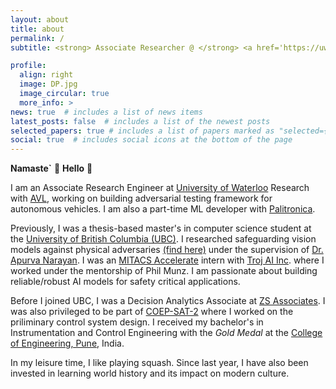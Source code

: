 ```yaml
---
layout: about
title: about
permalink: /
subtitle: <strong> Associate Researcher @ </strong> <a href='https://uwaterloo.ca/'> University of Waterloo</a>  | M.Sc. Comp Sci @ </strong> <a href='https://www.ubc.ca/'>The University of British Columbia</a>.

profile:
  align: right
  image: DP.jpg
  image_circular: true
  more_info: >
news: true  # includes a list of news items
latest_posts: false  # includes a list of the newest posts
selected_papers: true # includes a list of papers marked as "selected={true}"
social: true  # includes social icons at the bottom of the page
---
```


**Namaste`** 🙏 **Hello** 👋

I am an Associate Research Engineer at [University of Waterloo](https://uwaterloo.ca/autonomous-vehicle-research-intelligence-lab/) Research with [AVL](https://www.avl.com/en), working on building adversarial testing framework for autonomous vehicles. I am also a part-time ML developer with [Palitronica](https://www.palitronica.com/).

Previously, I was a thesis-based master's in computer science student at the [University of British Columbia (UBC)](https://www.ubc.ca/). I researched safeguarding vision models against physical adversaries [(find here)](https://open.library.ubc.ca/soa/cIRcle/collections/ubctheses/24/items/1.0435778?o=0) under the supervision of [Dr. Apurva Narayan](https://a-narayan.github.io/).  I was an [MITACS Accelerate](https://www.mitacs.ca/en/programs/accelerate) intern with [Troj AI Inc](https://troj.ai/). where I worked under the mentorship of Phil Munz. I am passionate about building reliable/robust AI models for safety critical applications.

Before I joined UBC, I was a Decision Analytics Associate at [ZS Associates](https://www.zs.com/). I was also privileged to be part of [COEP-SAT-2](https://en.wikipedia.org/wiki/Swayam) where I worked on the priliminary control system design. I received my bachelor's in Instrumentation and Control Engineering with the *Gold Medal* at the [College of Engineering, Pune](https://www.coep.org.in/), India. 

In my leisure time, I like playing squash. Since last year, I have also been invested in learning world history and its impact on modern culture. 
